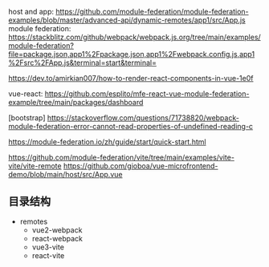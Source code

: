 host and app: https://github.com/module-federation/module-federation-examples/blob/master/advanced-api/dynamic-remotes/app1/src/App.js
module federation: https://stackblitz.com/github/webpack/webpack.js.org/tree/main/examples/module-federation?file=package.json,app1%2Fpackage.json,app1%2Fwebpack.config.js,app1%2Fsrc%2FApp.js&terminal=start&terminal=

https://dev.to/amirkian007/how-to-render-react-components-in-vue-1e0f

vue-react: https://github.com/esplito/mfe-react-vue-module-federation-example/tree/main/packages/dashboard


[bootstrap] https://stackoverflow.com/questions/71738820/webpack-module-federation-error-cannot-read-properties-of-undefined-reading-c

https://module-federation.io/zh/guide/start/quick-start.html

https://github.com/module-federation/vite/tree/main/examples/vite-vite/vite-remote
https://github.com/gioboa/vue-microfrontend-demo/blob/main/host/src/App.vue



## 目录结构


- remotes
  - vue2-webpack
  - react-webpack
  - vue3-vite
  - react-vite